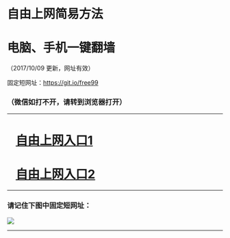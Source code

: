 ﻿# 自由上网简易方法

# 电脑、手机一键翻墙

（2017/10/09 更新，网址有效）

固定短网址：https://git.io/free99

### （微信如打不开，请转到浏览器打开）


***





# &nbsp;&nbsp; <a href="http://ft70276967.fwq-tz-1001.info/fwqtz01.html?t=100900119684 " target="_blank">自由上网入口1</a>
# &nbsp;&nbsp; <a href="http://ft1071225618.fwq-tz-1002.info/fwqtz02.html?t=100900127158 " target="_blank">自由上网入口2</a>
***

### 请记住下图中固定短网址：

<img src="https://s3-us-west-2.amazonaws.com/fwq-1001/yjfq-20170905okok.png" /> 


***

